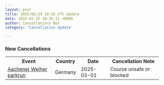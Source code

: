 ```yaml
---
layout: post
title: 2025/02/25 18:25 UTC Update
date: 2025-02-25 18:25:11 +0000
author: Cancellations Bot
category: 'Cancellation Update'

---
```


<h3>New Cancellations</h3>
<div class='hscrollable'>
<table style='width: 100%'>
    <tr>
        <th>Event</th>
        <th>Country</th>
        <th>Date</th>
        <th>Cancellation Note</th>
    </tr>
    <tr>
        <td><a href="https://www.parkrun.com.de/aachenerweiher">Aachener Weiher parkrun</a></td>
        <td>Germany</td>
        <td>2025-03-01</td>
        <td>Course unsafe or blocked</td>
    </tr>
</table>
</div>
